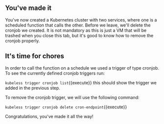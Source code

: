 

## You've made it

You've now created a Kubernetes cluster with two services, where one is a scheduled function that calls the other. Before we leave, we'll delete the cronjob we created. It is not mandatory as this is just a VM that will be trashed when you close this tab, but it's good to know how to remove the cronjob properly.

## It's time for chores
In order to call the function on a schedule we used a trigger of type cronjob. To see the currently defined cronjob triggers run:

`kubeless trigger cronjob list`{{execute}} this should show the trigger we added in the previous step.

To remove the cronjob trigger, we will use the following command:

`kubeless trigger cronjob delete cron-endpoint`{{execute}}


Congratulations, you've made it all the way!



